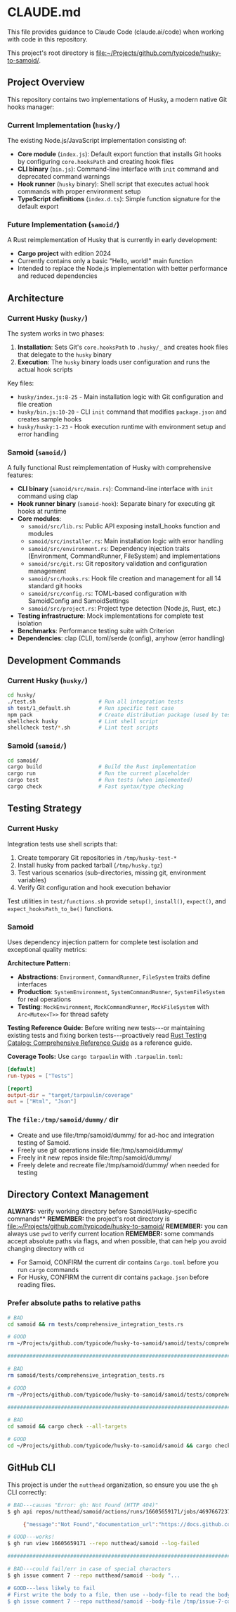 # CLAUDE.md

This file provides guidance to Claude Code (claude.ai/code) when working with code in this repository.

This project's root directory is <file:~/Projects/github.com/typicode/husky-to-samoid/>.

## Project Overview

This repository contains two implementations of Husky, a modern native Git hooks manager:

### Current Implementation (`husky/`)
The existing Node.js/JavaScript implementation consisting of:
- **Core module** (`index.js`): Default export function that installs Git hooks by configuring `core.hooksPath` and creating hook files
- **CLI binary** (`bin.js`): Command-line interface with `init` command and deprecated command warnings
- **Hook runner** (`husky` binary): Shell script that executes actual hook commands with proper environment setup
- **TypeScript definitions** (`index.d.ts`): Simple function signature for the default export

### Future Implementation (`samoid/`)
A Rust reimplementation of Husky that is currently in early development:
- **Cargo project** with edition 2024
- Currently contains only a basic "Hello, world!" main function
- Intended to replace the Node.js implementation with better performance and reduced dependencies

## Architecture

### Current Husky (`husky/`)
The system works in two phases:
1. **Installation**: Sets Git's `core.hooksPath` to `.husky/_` and creates hook files that delegate to the `husky` binary
2. **Execution**: The `husky` binary loads user configuration and runs the actual hook scripts

Key files:
- `husky/index.js:8-25` - Main installation logic with Git configuration and file creation
- `husky/bin.js:10-20` - CLI `init` command that modifies `package.json` and creates sample hooks
- `husky/husky:1-23` - Hook execution runtime with environment setup and error handling

### Samoid (`samoid/`)
A fully functional Rust reimplementation of Husky with comprehensive features:
- **CLI binary** (`samoid/src/main.rs`): Command-line interface with `init` command using clap
- **Hook runner binary** (`samoid-hook`): Separate binary for executing git hooks at runtime
- **Core modules**:
  - `samoid/src/lib.rs`: Public API exposing install_hooks function and modules
  - `samoid/src/installer.rs`: Main installation logic with error handling
  - `samoid/src/environment.rs`: Dependency injection traits (Environment, CommandRunner, FileSystem) and implementations
  - `samoid/src/git.rs`: Git repository validation and configuration management
  - `samoid/src/hooks.rs`: Hook file creation and management for all 14 standard git hooks
  - `samoid/src/config.rs`: TOML-based configuration with SamoidConfig and SamoidSettings
  - `samoid/src/project.rs`: Project type detection (Node.js, Rust, etc.)
- **Testing infrastructure**: Mock implementations for complete test isolation
- **Benchmarks**: Performance testing suite with Criterion
- **Dependencies**: clap (CLI), toml/serde (config), anyhow (error handling)

## Development Commands

### Current Husky (`husky/`)
```bash
cd husky/
./test.sh                    # Run all integration tests
sh test/1_default.sh         # Run specific test case
npm pack                     # Create distribution package (used by tests)
shellcheck husky             # Lint shell script
shellcheck test/*.sh         # Lint test scripts
```

### Samoid (`samoid/`)
```bash
cd samoid/
cargo build                  # Build the Rust implementation
cargo run                    # Run the current placeholder
cargo test                   # Run tests (when implemented)
cargo check                  # Fast syntax/type checking
```

## Testing Strategy

### Current Husky
Integration tests use shell scripts that:
1. Create temporary Git repositories in `/tmp/husky-test-*`
2. Install husky from packed tarball (`/tmp/husky.tgz`)
3. Test various scenarios (sub-directories, missing git, environment variables)
4. Verify Git configuration and hook execution behavior

Test utilities in `test/functions.sh` provide `setup()`, `install()`, `expect()`, and `expect_hooksPath_to_be()` functions.

### Samoid
Uses dependency injection pattern for complete test isolation and exceptional quality metrics:

**Architecture Pattern:**
- **Abstractions**: `Environment`, `CommandRunner`, `FileSystem` traits define interfaces
- **Production**: `SystemEnvironment`, `SystemCommandRunner`, `SystemFileSystem` for real operations
- **Testing**: `MockEnvironment`, `MockCommandRunner`, `MockFileSystem` with `Arc<Mutex<T>>` for thread safety

**Testing Reference Guide:**
Before writing new tests---or maintaining existing tests and fixing borken tests---proactively read [Rust Testing Catalog: Comprehensive Reference Guide](knol/references/002-rust-testing-reference.md) as a reference guide.

**Coverage Tools:** Use `cargo tarpaulin` with `.tarpaulin.toml`:
```toml
[default]
run-types = ["Tests"]

[report]
output-dir = "target/tarpaulin/coverage"
out = ["Html", "Json"]
```

### The `file:/tmp/samoid/dummy/` dir

- Create and use file:/tmp/samoid/dummy/ for ad-hoc and integration testing of Samoid.
- Freely use git operations inside file:/tmp/samoid/dummy/
- Freely init new repos inside file:/tmp/samoid/dummy/
- Freely delete and recreate file:/tmp/samoid/dummy/ when needed for testing

## Directory Context Management
**ALWAYS:** verify working directory before Samoid/Husky-specific commands**
**REMEMBER:** the project's root directory is <file:~/Projects/github.com/typicode/husky-to-samoid/>
**REMEMBER:** you can always use `pwd` to verify current location
**REMEMBER:** some commands accept absolute paths via flags, and when possible, that can help you avoid changing directory with `cd`

- For Samoid, CONFIRM the current dir contains `Cargo.toml` before you run `cargo` commands
- For Husky, CONFIRM the current dir contains `package.json` before reading files.

### Prefer absolute paths to relative paths

```bash
# BAD
cd samoid && rm tests/comprehensive_integration_tests.rs

# GOOD
rm ~/Projects/github.com/typicode/husky-to-samoid/samoid/tests/comprehensive_integration_tests.rs

###############################################################################

# BAD
rm samoid/tests/comprehensive_integration_tests.rs

# GOOD
rm ~/Projects/github.com/typicode/husky-to-samoid/samoid/tests/comprehensive_integration_tests.rs

###############################################################################

# BAD
cd samoid && cargo check --all-targets

# GOOD
cd ~/Projects/github.com/typicode/husky-to-samoid/samoid && cargo check --all-targets
```

## GitHub CLI
This project is under the `nutthead` organization, so ensure you use the `gh` CLI correctly:

```bash
# BAD---causes "Error: gh: Not Found (HTTP 404)"
$ gh api repos/nutthead/samoid/actions/runs/16605659171/jobs/46976672370/logs

     {"message":"Not Found","documentation_url":"https://docs.github.com/rest","status":"404"}

# GOOD---works!
$ gh run view 16605659171 --repo nutthead/samoid --log-failed

###############################################################################

# BAD---could fail/err in case of special characters
$ gh issue comment 7 --repo nutthead/samoid --body "...

# GOOD---less likely to fail
# First write the body to a file, then use --body-file to read the body from the file
$ gh issue comment 7 --repo nutthead/samoid --body-file /tmp/issue-7-completion-comment.md
```
